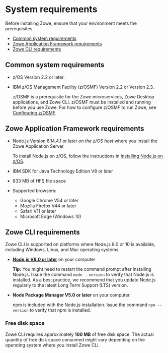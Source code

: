 # System requirements

Before installing Zowe, ensure that your environment meets the prerequisites.

- [Common system requirements](#common-system-requirements)
- [Zowe Application Framework requirements](#zowe-application-framework-requirements)
- [Zowe CLI requirements](#zowe-cli-requirements)

## Common system requirements

- z/OS Version 2.2 or later.
- IBM z/OS Management Facility (z/OSMF) Version 2.2 or Version 2.3.

  z/OSMF is a prerequisite for the Zowe microservices, Zowe Desktop applications, and Zowe CLI. z/OSMF must be installed and running before you use Zowe. For how to configure z/OSMF to run Zowe, see [Configuring z/OSMF](systemrequirements-zosmf.md). 

## Zowe Application Framework requirements

- Node.js Version 6.14.4.1 or later *on the z/OS host* where you install the Zowe Application Server

   To install Node.js on z/OS, follow the instructions in [Installing Node.js on z/OS](install-nodejs-zos.md).

- IBM SDK for Java Technology Edition V8 or later

- 833 MB of HFS file space

- Supported browsers:
    -   Google Chrome V54 or later
    -   Mozilla Firefox V44 or later
    -   Safari V11 or later
    -   Microsoft Edge (Windows 10)

## Zowe CLI requirements

Zowe CLI is supported on platforms where Node.js 8.0 or 10 is available, including Windows, Linux, and Mac operating systems.

- [**Node.js V8.0 or later**](https://nodejs.org/en/download/) on your computer

    **Tip:** You might need to restart the command prompt after installing Node.js. Issue the command `node --version` to verify that Node.js is installed. As a best practice, we recommend that you update Node.js regularly to the latest Long Term Support (LTS) version.

- **Node Package Manager V5.0 or later** on your computer.

    npm is included with the Node.js installation. Issue the command `npm --version` to verify that npm is installed.

### Free disk space

Zowe CLI requires approximately **100 MB** of free disk space. The actual quantity of free disk space consumed might vary depending on the operating system where you install Zowe CLI.

